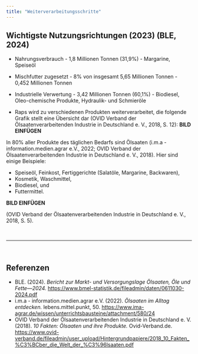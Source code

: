 ```yaml
---
title: "Weiterverarbeitungsschritte"
---
```



## Wichtigste Nutzungsrichtungen (2023) (BLE, 2024)

- Nahrungsverbrauch - 1,8 Millionen Tonnen (31,9%) - Margarine, Speiseöl
- Mischfutter zugesetzt - 8% von insgesamt 5,65 Millionen Tonnen - 0,452 Millionen Tonnen
- Industrielle Verwertung - 3,42 Millionen Tonnen (60,1%) - Biodiesel, Oleo-chemische Produkte, Hydraulik- und Schmieröle

- Raps wird zu verschiedenen Produkten weiterverarbeitet, die folgende Grafik stellt eine Übersicht dar (OVID Verband der Ölsaatenverarbeitenden Industrie in Deutschland e. V., 2018, S. 12):
**BILD EINFÜGEN**


In 80% aller Produkte des täglichen Bedarfs sind Ölsaaten (i.m.a - information.medien.agrar e.V., 2022; OVID Verband der Ölsaatenverarbeitenden Industrie in Deutschland e. V., 2018). Hier sind einige Beispiele:

- Speiseöl, Feinkost, Fertiggerichte (Salatöle, Margarine, Backwaren),
- Kosmetik, Waschmittel,
- Biodiesel, und
- Futtermittel.

**BILD EINFÜGEN**


(OVID Verband der Ölsaatenverarbeitenden Industrie in Deutschland e. V., 2018, S. 5).




<br>

---

<br> 

## Referenzen
- BLE. (2024). *Bericht zur Markt- und Versorgungslage Ölsaaten, Öle und Fette—2024.* <https://www.bmel-statistik.de/fileadmin/daten/0611030-2024.pdf>
- i.m.a - information.medien.agrar e.V. (2022). *Ölsaaten im Alltag entdecken.* lebens.mittel.punkt, 50. <https://www.ima-agrar.de/wissen/unterrichtsbausteine/attachment/580/24>
- OVID Verband der Ölsaatenverarbeitenden Industrie in Deutschland e. V. (2018). *10 Fakten: Ölsaaten und ihre Produkte.* Ovid-Verband.de. <https://www.ovid-verband.de/fileadmin/user_upload/Hintergrundpapiere/2018_10_Fakten_%C3%BCber_die_Welt_der_%C3%96lsaaten.pdf>
